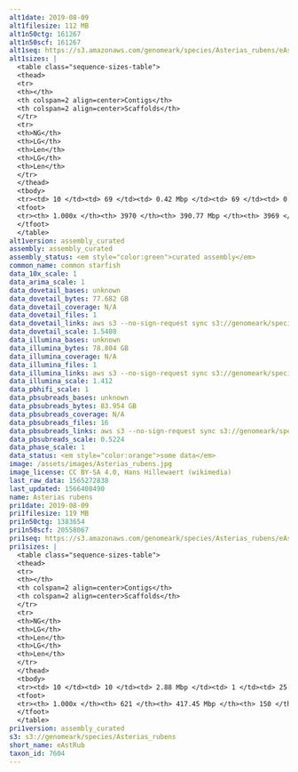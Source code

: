```yaml
---
alt1date: 2019-08-09
alt1filesize: 112 MB
alt1n50ctg: 161267
alt1n50scf: 161267
alt1seq: https://s3.amazonaws.com/genomeark/species/Asterias_rubens/eAstRub1/assembly_curated/eAstRub1.alt.cur.20190809.fasta.gz
alt1sizes: |
  <table class="sequence-sizes-table">
  <thead>
  <tr>
  <th></th>
  <th colspan=2 align=center>Contigs</th>
  <th colspan=2 align=center>Scaffolds</th>
  </tr>
  <tr>
  <th>NG</th>
  <th>LG</th>
  <th>Len</th>
  <th>LG</th>
  <th>Len</th>
  </tr>
  </thead>
  <tbody>
  <tr><td> 10 </td><td> 69 </td><td> 0.42 Mbp </td><td> 69 </td><td> 0.42 Mbp </td></tr>  <tr><td> 20 </td><td> 177 </td><td> 0.32 Mbp </td><td> 177 </td><td> 0.32 Mbp </td></tr>  <tr><td> 30 </td><td> 316 </td><td> 0.25 Mbp </td><td> 316 </td><td> 0.25 Mbp </td></tr>  <tr><td> 40 </td><td> 492 </td><td> 0.20 Mbp </td><td> 492 </td><td> 0.20 Mbp </td></tr>  <tr style="background-color:#cccccc;"><td> 50 </td><td> 709 </td><td> 0.16 Mbp </td><td> 709 </td><td> 0.16 Mbp </td></tr>  <tr><td> 60 </td><td> 984 </td><td> 0.13 Mbp </td><td> 984 </td><td> 0.13 Mbp </td></tr>  <tr><td> 70 </td><td> 1340 </td><td> 95.76 Kbp </td><td> 1340 </td><td> 95.76 Kbp </td></tr>  <tr><td> 80 </td><td> 1811 </td><td> 70.84 Kbp </td><td> 1811 </td><td> 70.84 Kbp </td></tr>  <tr><td> 90 </td><td> 2485 </td><td> 46.60 Kbp </td><td> 2485 </td><td> 46.60 Kbp </td></tr>  <tr><td> 100 </td><td> 3969 </td><td> 135  bp </td><td> 3968 </td><td> 135  bp </td></tr>  </tbody>
  <tfoot>
  <tr><th> 1.000x </th><th> 3970 </th><th> 390.77 Mbp </th><th> 3969 </th><th> 390.77 Mbp </th></tr>
  </tfoot>
  </table>
alt1version: assembly_curated
assembly: assembly_curated
assembly_status: <em style="color:green">curated assembly</em>
common_name: common starfish
data_10x_scale: 1
data_arima_scale: 1
data_dovetail_bases: unknown
data_dovetail_bytes: 77.682 GB
data_dovetail_coverage: N/A
data_dovetail_files: 1
data_dovetail_links: aws s3 --no-sign-request sync s3://genomeark/species/Asterias_rubens/eAstRub1/genomic_data/dovetail/ .<br>
data_dovetail_scale: 1.5408
data_illumina_bases: unknown
data_illumina_bytes: 78.804 GB
data_illumina_coverage: N/A
data_illumina_files: 1
data_illumina_links: aws s3 --no-sign-request sync s3://genomeark/species/Asterias_rubens/eAstRub1/genomic_data/illumina/ .<br>
data_illumina_scale: 1.412
data_pbhifi_scale: 1
data_pbsubreads_bases: unknown
data_pbsubreads_bytes: 83.954 GB
data_pbsubreads_coverage: N/A
data_pbsubreads_files: 16
data_pbsubreads_links: aws s3 --no-sign-request sync s3://genomeark/species/Asterias_rubens/eAstRub1/genomic_data/pacbio/ . --exclude "*scraps.bam* --exclude "*ccs.bam*"<br>
data_pbsubreads_scale: 0.5224
data_phase_scale: 1
data_status: <em style="color:orange">some data</em>
image: /assets/images/Asterias_rubens.jpg
image_license: CC BY-SA 4.0, Hans Hillewaert (wikimedia)
last_raw_data: 1565272838
last_updated: 1566408490
name: Asterias rubens
pri1date: 2019-08-09
pri1filesize: 119 MB
pri1n50ctg: 1383654
pri1n50scf: 20558067
pri1seq: https://s3.amazonaws.com/genomeark/species/Asterias_rubens/eAstRub1/assembly_curated/eAstRub1.pri.cur.20190809.fasta.gz
pri1sizes: |
  <table class="sequence-sizes-table">
  <thead>
  <tr>
  <th></th>
  <th colspan=2 align=center>Contigs</th>
  <th colspan=2 align=center>Scaffolds</th>
  </tr>
  <tr>
  <th>NG</th>
  <th>LG</th>
  <th>Len</th>
  <th>LG</th>
  <th>Len</th>
  </tr>
  </thead>
  <tbody>
  <tr><td> 10 </td><td> 10 </td><td> 2.88 Mbp </td><td> 1 </td><td> 25.66 Mbp </td></tr>  <tr><td> 20 </td><td> 26 </td><td> 2.43 Mbp </td><td> 3 </td><td> 22.72 Mbp </td></tr>  <tr><td> 30 </td><td> 45 </td><td> 2.02 Mbp </td><td> 4 </td><td> 22.60 Mbp </td></tr>  <tr><td> 40 </td><td> 67 </td><td> 1.76 Mbp </td><td> 6 </td><td> 21.89 Mbp </td></tr>  <tr style="background-color:#cccccc;"><td> 50 </td><td> 93 </td><td style="background-color:#88ff88;"> 1.38 Mbp </td><td> 8 </td><td style="background-color:#88ff88;"> 20.56 Mbp </td></tr>  <tr><td> 60 </td><td> 126 </td><td> 1.11 Mbp </td><td> 10 </td><td> 18.07 Mbp </td></tr>  <tr><td> 70 </td><td> 168 </td><td> 0.88 Mbp </td><td> 13 </td><td> 14.67 Mbp </td></tr>  <tr><td> 80 </td><td> 224 </td><td> 0.63 Mbp </td><td> 16 </td><td> 13.49 Mbp </td></tr>  <tr><td> 90 </td><td> 306 </td><td> 0.39 Mbp </td><td> 19 </td><td> 12.66 Mbp </td></tr>  <tr><td> 100 </td><td> 620 </td><td> 6.70 Kbp </td><td> 149 </td><td> 13.68 Kbp </td></tr>  </tbody>
  <tfoot>
  <tr><th> 1.000x </th><th> 621 </th><th> 417.45 Mbp </th><th> 150 </th><th> 417.60 Mbp </th></tr>
  </tfoot>
  </table>
pri1version: assembly_curated
s3: s3://genomeark/species/Asterias_rubens
short_name: eAstRub
taxon_id: 7604
---
```

